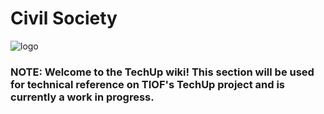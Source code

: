 # Civil Society

![logo](https://user-images.githubusercontent.com/9198668/103220584-8fe60480-495b-11eb-91c8-80ccb27aef16.png)

### NOTE: Welcome to the TechUp wiki! This section will be used for technical reference on TIOF's TechUp project and is currently a work in progress.

